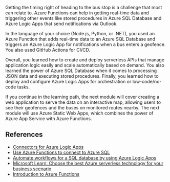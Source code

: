 
Getting the timing right of heading to the bus stop is a challenge that most can relate to. Azure Functions can help in getting real-time data and triggering other events like stored procedures in Azure SQL Database and Azure Logic Apps that send notifications via Outlook.

In the language of your choice (Node.js, Python, or .NET), you used an Azure Function that adds real-time data to an Azure SQL Database and triggers an Azure Logic App for notifications when a bus enters a geofence. You also used GitHub Actions for CI/CD.

Overall, you learned how to create and deploy serverless APIs that manage application logic easily and scale automatically based on demand. You also learned the power of Azure SQL Database when it comes to processing JSON data and executing stored procedures. Finally, you learned how to deploy and configure Azure Logic Apps for orchestration or low-code/no-code tasks.

If you continue in the learning path, the next module will cover creating a web application to serve the data on an interactive map, allowing users to see their geofences and the buses on monitored routes nearby. The next module will use Azure Static Web Apps, which combines the power of Azure App Service with Azure Functions.

## References

* [Connectors for Azure Logic Apps](https://docs.microsoft.com/azure/connectors/apis-list)
* [Use Azure Functions to connect to Azure SQL](https://docs.microsoft.com/azure/azure-functions/functions-scenario-database-table-cleanup?toc=/azure/azure-sql/toc.json)
* [Automate workflows for a SQL database by using Azure Logic Apps](https://docs.microsoft.com/azure/connectors/connectors-create-api-sqlazure?toc=/azure/azure-sql/toc.json)
* [Microsoft Learn: Choose the best Azure serverless technology for your business scenario](https://docs.microsoft.com/learn/modules/serverless-fundamentals/)
* [Introduction to Azure Functions](https://docs.microsoft.com/azure/azure-functions/functions-overview)
